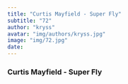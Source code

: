 ```yaml
---
title: "Curtis Mayfield - Super Fly"
subtitle: "72"
author: "kryss"
avatar: "img/authors/kryss.jpg"
image: "img/72.jpg"
date:
---
```


### Curtis Mayfield - Super Fly

